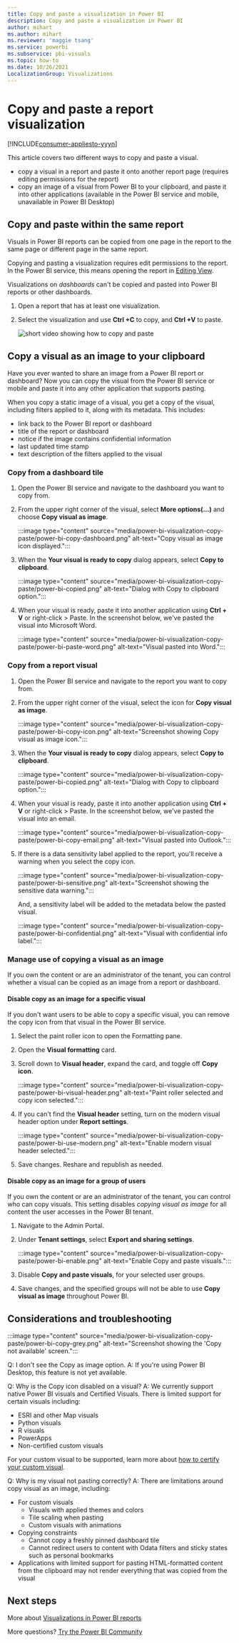 ```yaml
---
title: Copy and paste a visualization in Power BI
description: Copy and paste a visualization in Power BI
author: mihart
ms.author: mihart
ms.reviewer: 'maggie tsang'
ms.service: powerbi
ms.subservice: pbi-visuals
ms.topic: how-to
ms.date: 10/26/2021
LocalizationGroup: Visualizations
---
```

# Copy and paste a report visualization

[!INCLUDE[consumer-appliesto-yyyn](../includes/consumer-appliesto-yyyn.md)]

This article covers two different ways to copy and paste a visual.

- copy a visual in a report and paste it onto another report page (requires editing permissions for the report)
- copy an image of a visual from Power BI to your clipboard, and paste it into other applications (available in the Power BI service and mobile, unavailable in Power BI Desktop)

## Copy and paste within the same report

Visuals in Power BI reports can be copied from one page in the report to the same page or different page in the same report. 

Copying and pasting a visualization requires edit permissions to the report. In the Power BI service, this means opening the report in [Editing View](../consumer/end-user-reading-view.md). 

Visualizations on *dashboards* can't be copied and pasted into Power BI reports or other dashboards.

1. Open a report that has at least one visualization.  

1. Select the visualization and use **Ctrl +C** to copy, and **Ctrl +V** to paste.      

   ![short video showing how to copy and paste](media/power-bi-visualization-copy-paste/copypasteviznew.gif)


## Copy a visual as an image to your clipboard

Have you ever wanted to share an image from a Power BI report or dashboard? Now you can copy the visual from the Power BI service or mobile and paste it into any other application that supports pasting.

When you copy a static image of a visual, you get a copy of the visual, including filters applied to it, along with its metadata. This includes:

- link back to the Power BI report or dashboard
- title of the report or dashboard
- notice if the image contains confidential information
- last updated time stamp
- text description of the filters applied to the visual

### Copy from a dashboard tile

1. Open the Power BI service and navigate to the dashboard you want to copy from.

1. From the upper right corner of the visual, select **More options(...)** and choose **Copy visual as image**.

   :::image type="content" source="media/power-bi-visualization-copy-paste/power-bi-copy-dashboard.png" alt-text="Copy visual as image icon displayed.":::

1. When the **Your visual is ready to copy** dialog appears, select **Copy to clipboard**.

   :::image type="content" source="media/power-bi-visualization-copy-paste/power-bi-copied.png" alt-text="Dialog with Copy to clipboard option.":::

1. When your visual is ready, paste it into another application using **Ctrl + V** or right-click > Paste. In the screenshot below, we've pasted the visual into Microsoft Word. 

   :::image type="content" source="media/power-bi-visualization-copy-paste/power-bi-paste-word.png" alt-text="Visual pasted into Word.":::

### Copy from a report visual

1. Open the Power BI service and navigate to the report you want to copy from.

1. From the upper right corner of the visual, select the icon for **Copy visual as image**. 

   :::image type="content" source="media/power-bi-visualization-copy-paste/power-bi-copy-icon.png" alt-text="Screenshot showing Copy visual as image icon.":::

1. When the **Your visual is ready to copy** dialog appears, select **Copy to clipboard**.

   :::image type="content" source="media/power-bi-visualization-copy-paste/power-bi-copied.png" alt-text="Dialog with Copy to clipboard option.":::

1. When your visual is ready, paste it into another application using **Ctrl + V** or right-click > Paste. In the screenshot below, we've pasted the visual into an email.

   :::image type="content" source="media/power-bi-visualization-copy-paste/power-bi-copy-email.png" alt-text="Visual pasted into Outlook.":::

1. If there is a data sensitivity label applied to the report, you'll receive a warning when you select the copy icon.  

   :::image type="content" source="media/power-bi-visualization-copy-paste/power-bi-sensitive.png" alt-text="Screenshot showing the sensitive data warning.":::

   And, a sensitivity label will be added to the metadata below the pasted visual. 

   :::image type="content" source="media/power-bi-visualization-copy-paste/power-bi-confidential.png" alt-text="Visual with confidential info label.":::

### Manage use of copying a visual as an image

If you own the content or are an administrator of the tenant, you can control whether a visual can be copied as an image from a report or dashboard.

#### Disable copy as an image for a specific visual

If you don't want users to be able to copy a specific visual, you can remove the copy icon from that visual in the Power BI service.

1. Select the paint roller icon to open the Formatting pane.
1. Open the **Visual formatting** card.
1. Scroll down to **Visual header**, expand the card, and toggle off **Copy icon**.

   :::image type="content" source="media/power-bi-visualization-copy-paste/power-bi-visual-header.png" alt-text="Paint roller selected and copy icon selected.":::

1. If you can't find the **Visual header** setting, turn on the modern visual header option under **Report settings**.

   :::image type="content" source="media/power-bi-visualization-copy-paste/power-bi-use-modern.png" alt-text="Enable modern visual header selected.":::

1. Save changes. Reshare and republish as needed.

#### Disable copy as an image for a group of users

If you own the content or are an administrator of the tenant, you can control who can copy visuals. This setting disables *copying visual as image* for all content the user accesses in the Power BI tenant.
  
1. Navigate to the Admin Portal.

1. Under **Tenant settings**, select **Export and sharing settings**. 

   :::image type="content" source="media/power-bi-visualization-copy-paste/power-bi-enable.png" alt-text="Enable Copy and paste visuals.":::

1. Disable **Copy and paste visuals**, for your selected user groups. 

1. Save changes, and the specified groups will not be able to use **Copy visual as image** throughout Power BI. 
  

## Considerations and troubleshooting

:::image type="content" source="media/power-bi-visualization-copy-paste/power-bi-copy-grey.png" alt-text="Screenshot showing the 'Copy not available' screen.":::

Q: I don't see the Copy as image option.
A: If you're using Power BI Desktop, this feature is not yet available.

Q: Why is the Copy icon disabled on a visual?
A: We currently support native Power BI visuals and Certified Visuals. There is limited support for certain visuals including:

- ESRI and other Map visuals
- Python visuals
- R visuals
- PowerApps
- Non-certified custom visuals

For your custom visual to be supported, learn more about [how to certify your custom visual](../developer/visuals/power-bi-custom-visuals-certified.md).

Q: Why is my visual not pasting correctly?
A: There are limitations around copy visual as an image, including:

- For custom visuals
  - Visuals with applied themes and colors
  - Tile scaling when pasting
  - Custom visuals with animations
- Copying constraints
  - Cannot copy a freshly pinned dashboard tile 
  - Cannot redirect users to content with Odata filters and sticky states such as personal bookmarks
- Applications with limited support for pasting HTML-formatted content from the clipboard may not render everything that was copied from the visual

## Next steps

More about [Visualizations in Power BI reports](power-bi-report-visualizations.md)

More questions? [Try the Power BI Community](https://community.powerbi.com/)
